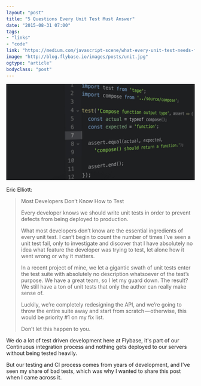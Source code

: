 ```yaml
---
layout: "post"
title: "5 Questions Every Unit Test Must Answer"
date: "2015-08-31 07:00"
tags: 
- "links"
- "code"
link: "https://medium.com/javascript-scene/what-every-unit-test-needs-f6cd34d9836d"
image: "http://blog.flybase.io/images/posts/unit.jpg"
ogtype: "article"
bodyclass: "post"
---
```


<div class="box-wrap"><div class="box">
	<img src="/images/posts/unit.jpg" />
</div></div>

Eric Elliott: 

> Most Developers Don’t Know How to Test
> 
> Every developer knows we should write unit tests in order to prevent defects from being deployed to production.
> 
> What most developers don’t know are the essential ingredients of every unit test. I can’t begin to count the number of times I’ve seen a unit test fail, only to investigate and discover that I have absolutely no idea what feature the developer was trying to test, let alone how it went wrong or why it matters.
> 
> In a recent project of mine, we let a gigantic swath of unit tests enter the test suite with absolutely no description whatsoever of the test’s purpose. We have a great team, so I let my guard down. The result? We still have a ton of unit tests that only the author can really make sense of.
> 
> Luckily, we’re completely redesigning the API, and we’re going to throw the entire suite away and start from scratch — otherwise, this would be priority #1 on my fix list.
> 
> Don’t let this happen to you.

We do a lot of test driven development here at Flybase, it's part of our Continuous integration process and nothing gets deployed to our servers without being tested heavily. 

But our testing and CI process comes from years of development, and I've seen my share of bad tests, which was why I wanted to share this post when I came across it.